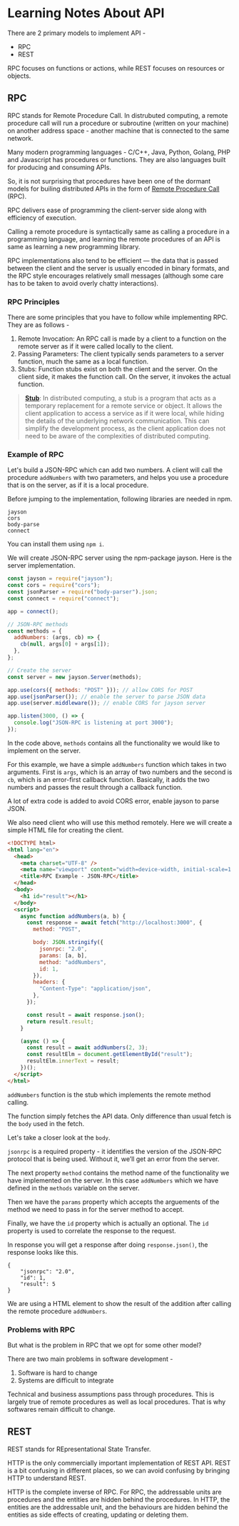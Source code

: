 # Learning Notes About API

There are 2 primary models to implement API -

- RPC
- REST

RPC focuses on functions or actions, while REST focuses on resources or objects.

## RPC

RPC stands for Remote Procedure Call. In distrubuted computing, a remote procedure call will run a procedure or subroutine (written on your machine) on another address space - another machine that is connected to the same network.

Many modern programming languages - C/C++, Java, Python, Golang, PHP and Javascript has procedures or functions. They are also languages built for producing and consuming APIs.

So, it is not surprising that procedures have been one of the dormant models for builing distributed APIs in the form of [Remote Procedure Call](https://en.wikipedia.org/wiki/Remote_procedure_call) (RPC).

RPC delivers ease of programming the client-server side along with efficiency of execution.

Calling a remote procedure is syntactically same as calling a procedure in a programming language, and learning the remote procedures of an API is same as learning a new programming library.

RPC implementations also tend to be efficient — the data that is passed between the client and the server is usually encoded in binary formats, and the RPC style encourages relatively small messages (although some care has to be taken to avoid overly chatty interactions).

### RPC Principles

There are some principles that you have to follow while implementing RPC. They are as follows -

1. Remote Invocation: An RPC call is made by a client to a function on the remote server as if it were called locally to the client.
2. Passing Parameters: The client typically sends parameters to a server function, much the same as a local function.
3. Stubs: Function stubs exist on both the client and the server. On the client side, it makes the function call. On the server, it invokes the actual function.

> [**Stub**](<https://en.wikipedia.org/wiki/Stub_(distributed_computing)>): In distributed computing, a stub is a program that acts as a temporary replacement for a remote service or object. It allows the client application to access a service as if it were local, while hiding the details of the underlying network communication. This can simplify the development process, as the client application does not need to be aware of the complexities of distributed computing.

### Example of RPC

Let's build a JSON-RPC which can add two numbers. A client will call the procedure `addNumbers` with two parameters, and helps you use a procedure that is on the server, as if it is a local procedure.

Before jumping to the implementation, following libraries are needed in npm.

```
jayson
cors
body-parse
connect
```

You can install them using `npm i`.

We will create JSON-RPC server using the npm-package jayson. Here is the server implementation.

```js
const jayson = require("jayson");
const cors = require("cors");
const jsonParser = require("body-parser").json;
const connect = require("connect");

app = connect();

// JSON-RPC methods
const methods = {
  addNumbers: (args, cb) => {
    cb(null, args[0] + args[1]);
  },
};

// Create the server
const server = new jayson.Server(methods);

app.use(cors({ methods: "POST" })); // allow CORS for POST
app.use(jsonParser()); // enable the server to parse JSON data
app.use(server.middleware()); // enable CORS for jayson server

app.listen(3000, () => {
  console.log("JSON-RPC is listening at port 3000");
});
```

In the code above, `methods` contains all the functionality we would like to implement on the server.

For this example, we have a simple `addNumbers` function which takes in two arguments. First is `args`, which is an array of two numbers and the second is `cb`, which is an error-first callback function. Basically, it adds the two numbers and passes the result through a callback function.

A lot of extra code is added to avoid CORS error, enable jayson to parse JSON.

We also need client who will use this method remotely. Here we will create a simple HTML file for creating the client.

```html
<!DOCTYPE html>
<html lang="en">
  <head>
    <meta charset="UTF-8" />
    <meta name="viewport" content="width=device-width, initial-scale=1.0" />
    <title>RPC Example - JSON-RPC</title>
  </head>
  <body>
    <h1 id="result"></h1>
  </body>
  <script>
    async function addNumbers(a, b) {
      const response = await fetch("http://localhost:3000", {
        method: "POST",

        body: JSON.stringify({
          jsonrpc: "2.0",
          params: [a, b],
          method: "addNumbers",
          id: 1,
        }),
        headers: {
          "Content-Type": "application/json",
        },
      });

      const result = await response.json();
      return result.result;
    }

    (async () => {
      const result = await addNumbers(2, 3);
      const resultElm = document.getElementById("result");
      resultElm.innerText = result;
    })();
  </script>
</html>
```

`addNumbers` function is the stub which implements the remote method calling.

The function simply fetches the API data. Only difference than usual fetch is the `body` used in the fetch.

Let's take a closer look at the `body`.

`jsonrpc` is a required property - it identifies the version of the JSON-RPC protocol that is being used. Without it, we’ll get an error from the server.

The next property `method` contains the method name of the functionality we have implemented on the server. In this case `addNumbers` which we have defined in the `methods` variable on the server.

Then we have the `params` property which accepts the arguements of the method we need to pass in for the server method to accept.

Finally, we have the `id` property which is actually an optional. The `id` property is used to correlate the response to the request.

In response you will get a response after doing `response.json()`, the response looks like this.

```
{
    "jsonrpc": "2.0",
    "id": 1,
    "result": 5
}
```

We are using a HTML element to show the result of the addition after calling the remote procedure `addNumbers`.

### Problems with RPC

But what is the problem in RPC that we opt for some other model?

There are two main problems in software development -

1. Software is hard to change
2. Systems are difficult to integrate

Technical and business assumptions pass through procedures. This is largely true of remote procedures as well as local procedures. That is why softwares remain difficult to change.

## REST

REST stands for REpresentational State Transfer.

HTTP is the only commercially important implementation of REST API. REST is a bit confusing in different places, so we can avoid confusing by bringing HTTP to understand REST.

HTTP is the complete inverse of RPC. For RPC, the addressable units are procedures and the entities are hidden behind the procedures. In HTTP, the entities are the addressable unit, and the behaviours are hidden behind the entities as side effects of creating, updating or deleting them.
